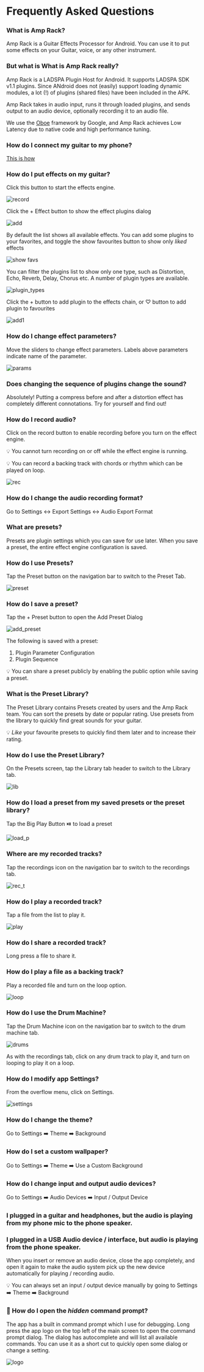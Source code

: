 # Frequently Asked Questions

### What is Amp Rack?
Amp Rack is a Guitar Effects Processor for Android. You can use it to put some effects on your Guitar, voice, or any other instrument.

### But what is What is Amp Rack really?
Amp Rack is a LADSPA Plugin Host for Android. It supports LADSPA SDK v1.1 plugins. Since ANdroid does not (easily) support loading dynamic modules, a lot (!) of plugins (shared files) have been included in the APK. 

Amp Rack takes in audio input, runs it through loaded plugins, and sends output to an audio device, optionally recording it to an audio file.

We use the [Oboe](https://github.com/google/oboe) framework by Google, and Amp Rack achieves Low Latency due to native code and high performance tuning.

### How do I connect my guitar to my phone?
[This is how](https://amprack.acoustixaudio.org/connect.html)

### How do I put effects on my guitar?
Click this button to start the effects engine.

![record](https://user-images.githubusercontent.com/17184025/179359462-cd945362-1def-4b1f-bcd2-100620211fd1.jpg)

Click the + Effect button to show the effect plugins dialog

![add](https://user-images.githubusercontent.com/17184025/179359605-17855b7b-74fe-44b0-9ef9-63074bbad009.jpg)

By default the list shows all available effects. You can add some plugins to your favorites, and toggle the show favourites button to show only _liked_ effects

![show favs](https://user-images.githubusercontent.com/17184025/179359861-73bf2d04-c8d2-44eb-b673-a64b9b3d4ba1.jpg)

You can filter the plugins list to show only one type, such as Distortion, Echo, Reverb, Delay, Chorus etc. A number of plugin types are available.

![plugin_types](https://user-images.githubusercontent.com/17184025/179393179-1861286b-903d-4798-b013-e33b78a68df7.jpg)

Click the + button to add plugin to the effects chain, or ♡ button to add plugin to favourites

![add1](https://user-images.githubusercontent.com/17184025/179393269-17666404-b49a-4197-b3f4-fc8fe6a8be1c.jpg)

### How do I change effect parameters?
Move the sliders to change effect parameters. Labels above parameters indicate name of the parameter.

![params](https://user-images.githubusercontent.com/17184025/179393355-a9be9111-a756-489d-9519-b8ff973e7807.jpg)

### Does changing the sequence of plugins change the sound?
Absolutely! Putting a compress before and after a distortion effect has completely different connotations. Try for yourself and find out!

### How do I record audio?
Click on the record button to enable recording before you turn on the effect engine.

:bulb: You cannot turn recording on or off while the effect engine is running.

:bulb: You can record a backing track with chords or rhythm which can be played on loop. 

![rec](https://user-images.githubusercontent.com/17184025/179393528-8ca73cf4-a0b5-4218-b312-12f857913e27.jpg)

### How do I change the audio recording format?
Go to Settings :left_right_arrow: Export Settings :left_right_arrow: Audio Export Format

### What are presets?
Presets are plugin settings which you can save for use later. When you save a preset, the entire effect engine configuration is saved. 

### How do I use Presets?
Tap the Preset button on the navigation bar to switch to the Preset Tab.

![preset](https://user-images.githubusercontent.com/17184025/179393883-dbc4cd63-ba72-44e5-a108-8fbb7f1eff55.jpg)

### How do I save a preset?
Tap the + Preset button to open the Add Preset Dialog

![add_preset](https://user-images.githubusercontent.com/17184025/179394029-db829289-2e2b-4dd0-8e82-2080e7a0c483.jpg)


The following is saved with a preset:
1. Plugin Parameter Configuration
2. Plugin Sequence

:bulb: You can share a preset publicly by enabling the public option while saving a preset.

### What is the Preset Library?
The Preset Library contains Presets created by users and the Amp Rack team. You can sort the presets by date or popular rating. Use presets from the library to quickly find great sounds for your guitar.

:bulb: _Like_ your favourite presets to quickly find them later and to increase their rating.

### How do I use the Preset Library?
On the Presets screen, tap the Library tab header to switch to the Library tab.

![lib](https://user-images.githubusercontent.com/17184025/179394200-33b13fa6-9288-4bfb-bc95-8cd1049d5736.jpg)

### How do I load a preset from my saved presets or the preset library?
Tap the Big Play Button :play_or_pause_button: to load a preset

![load_p](https://user-images.githubusercontent.com/17184025/179394301-5f6e623b-45d1-434c-9155-afece9c6bc9d.jpg)

### Where are my recorded tracks?
Tap the recordings icon on the navigation bar to switch to the recordings tab.

![rec_t](https://user-images.githubusercontent.com/17184025/179394384-b12473ae-9571-4313-9409-6aac82aa4801.jpg)

### How do I play a recorded track?
Tap a file from the list to play it.

![play](https://user-images.githubusercontent.com/17184025/179394420-d0fb986d-5475-4c8b-bb9b-199b6942c1d4.jpg)

### How do I share a recorded track?
Long press a file to share it.

### How do I play a file as a backing track?
Play a recorded file and turn on the loop option.

![loop](https://user-images.githubusercontent.com/17184025/179395833-85421b37-02ca-408f-9abc-cfabbcca794d.jpg)

### How do I use the Drum Machine?
Tap the Drum Machine icon on the navigation bar to switch to the drum machine tab.

![drums](https://user-images.githubusercontent.com/17184025/179395899-48b8185e-4c43-40a3-a7da-02370e21ab56.jpg)

As with the recordings tab, click on any drum track to play it, and turn on looping to play it on a loop.

### How do I modify app Settings?
From the overflow menu, click on Settings.

![settings](https://user-images.githubusercontent.com/17184025/179396279-c639b08d-ad5a-425e-a027-0d09fc4dab61.jpg)

### How do I change the theme?
Go to Settings :arrow_right: Theme :arrow_right: Background

### How do I set a custom wallpaper?
Go to Settings :arrow_right: Theme :arrow_right: Use a Custom Background

### How do I change input and output audio devices?
Go to Settings :arrow_right: Audio Devices :arrow_right: Input / Output Device

### I plugged in a guitar and headphones, but the audio is playing from my phone mic to the phone speaker.
### I plugged in a USB Audio device / interface, but audio is playing from the phone speaker.
When you insert or remove an audio device, close the app completely, and open it again to make the audio system pick up the new device automatically for playing / recording audio. 

:bulb: You can always set an input / output device manually by going to Settings :arrow_right: Theme :arrow_right: Background

### :egg: How do I open the _hidden_ command prompt?
The app has a built in command prompt which I use for debugging. Long press the app logo on the top left of the main screen to open the command prompt dialog. The dialog has autocomplete and will list all available commands. You can use it as a short cut to quickly open some dialog or change a setting.

![logo](https://user-images.githubusercontent.com/17184025/179396423-3a57514c-ea89-4f6e-93f0-bb6bb0f17aa6.jpg)
